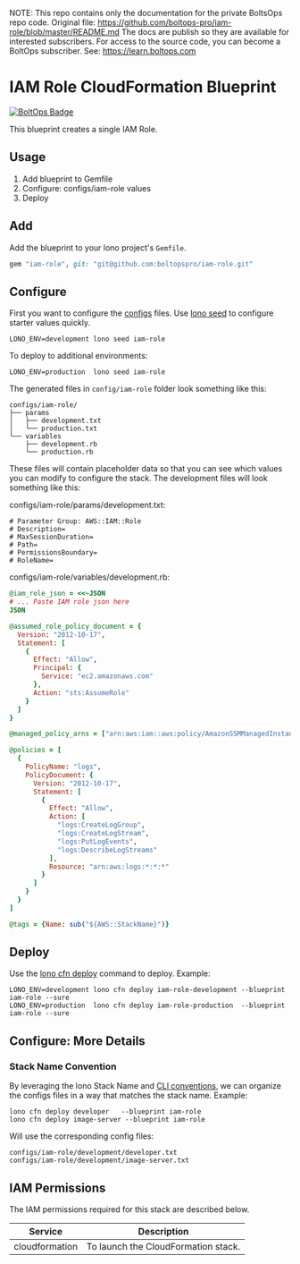 <!-- note marker start -->
NOTE: This repo contains only the documentation for the private BoltsOps repo code.
Original file: https://github.com/boltops-pro/iam-role/blob/master/README.md
The docs are publish so they are available for interested subscribers.
For access to the source code, you can become a BoltOps subscriber.
See: https://learn.boltops.com

<!-- note marker end -->

# IAM Role CloudFormation Blueprint

[![BoltOps Badge](https://img.boltops.com/boltops/badges/boltops-badge.png)](https://www.boltops.com)

This blueprint creates a single IAM Role.

## Usage

1. Add blueprint to Gemfile
2. Configure: configs/iam-role values
3. Deploy

## Add

Add the blueprint to your lono project's `Gemfile`.

```ruby
gem "iam-role", git: "git@github.com:boltopspro/iam-role.git"
```

## Configure

First you want to configure the [configs](https://lono.cloud/docs/core/configs/) files. Use [lono seed](https://lono.cloud/reference/lono-seed/) to configure starter values quickly.

    LONO_ENV=development lono seed iam-role

To deploy to additional environments:

    LONO_ENV=production  lono seed iam-role

The generated files in `config/iam-role` folder look something like this:

    configs/iam-role/
    ├── params
    │   ├── development.txt
    │   └── production.txt
    └── variables
        ├── development.rb
        └── production.rb

These files will contain placeholder data so that you can see which values you can modify to configure the stack. The development files will look something like this:

configs/iam-role/params/development.txt:

    # Parameter Group: AWS::IAM::Role
    # Description=
    # MaxSessionDuration=
    # Path=
    # PermissionsBoundary=
    # RoleName=

configs/iam-role/variables/development.rb:

```ruby
@iam_role_json = <<~JSON
# ... Paste IAM role json here
JSON

@assumed_role_policy_document = {
  Version: "2012-10-17",
  Statement: [
    {
      Effect: "Allow",
      Principal: {
        Service: "ec2.amazonaws.com"
      },
      Action: "sts:AssumeRole"
    }
  ]
}

@managed_policy_arns = ["arn:aws:iam::aws:policy/AmazonSSMManagedInstanceCore"]

@policies = [
  {
    PolicyName: "logs",
    PolicyDocument: {
      Version: "2012-10-17",
      Statement: [
        {
          Effect: "Allow",
          Action: [
            "logs:CreateLogGroup",
            "logs:CreateLogStream",
            "logs:PutLogEvents",
            "logs:DescribeLogStreams"
          ],
          Resource: "arn:aws:logs:*:*:*"
        }
      ]
    }
  }
]

@tags = {Name: sub("${AWS::StackName}")}
```

## Deploy

Use the [lono cfn deploy](http://lono.cloud/reference/lono-cfn-deploy/) command to deploy. Example:

    LONO_ENV=development lono cfn deploy iam-role-development --blueprint iam-role --sure
    LONO_ENV=production  lono cfn deploy iam-role-production  --blueprint iam-role --sure

## Configure: More Details

### Stack Name Convention

By leveraging the lono Stack Name and [CLI conventions](https://lono.cloud/docs/conventions/cli/), we can organize the configs files in a way that matches the stack name. Example:

    lono cfn deploy developer   --blueprint iam-role
    lono cfn deploy image-server --blueprint iam-role

Will use the corresponding config files:

    configs/iam-role/development/developer.txt
    configs/iam-role/development/image-server.txt


## IAM Permissions

The IAM permissions required for this stack are described below.

Service | Description
--- | ---
cloudformation | To launch the CloudFormation stack.
